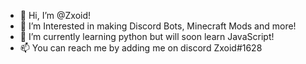 - 👋 Hi, I’m @Zxoid!
- 👀 I’m Interested in making Discord Bots, Minecraft Mods and more!
- 🌱 I’m currently learning python but will soon learn JavaScript!
- 📫 You can reach me by adding me on discord Zxoid#1628

<!---
Zxoid/Zxoid is a ✨ special ✨ repository because its `README.md` (this file) appears on your GitHub profile.
You can click the Preview link to take a look at your changes.
--->
